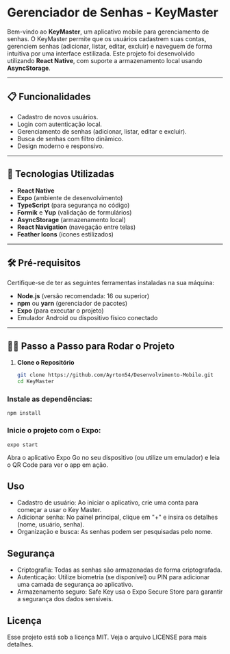 # Gerenciador de Senhas - KeyMaster

Bem-vindo ao **KeyMaster**, um aplicativo mobile para gerenciamento de senhas. O KeyMaster permite que os usuários cadastrem suas contas, gerenciem senhas (adicionar, listar, editar, excluir) e naveguem de forma intuitiva por uma interface estilizada. Este projeto foi desenvolvido utilizando **React Native**, com suporte a armazenamento local usando **AsyncStorage**.

---

## 📋 Funcionalidades

- Cadastro de novos usuários.
- Login com autenticação local.
- Gerenciamento de senhas (adicionar, listar, editar e excluir).
- Busca de senhas com filtro dinâmico.
- Design moderno e responsivo.

---

## 🚀 Tecnologias Utilizadas

- **React Native**
- **Expo** (ambiente de desenvolvimento)
- **TypeScript** (para segurança no código)
- **Formik** e **Yup** (validação de formulários)
- **AsyncStorage** (armazenamento local)
- **React Navigation** (navegação entre telas)
- **Feather Icons** (ícones estilizados)

---

## 🛠️ Pré-requisitos

Certifique-se de ter as seguintes ferramentas instaladas na sua máquina:

- **Node.js** (versão recomendada: 16 ou superior)
- **npm** ou **yarn** (gerenciador de pacotes)
- **Expo** (para executar o projeto)
- Emulador Android ou dispositivo físico conectado

---

## 🧑‍💻 Passo a Passo para Rodar o Projeto

1. **Clone o Repositório**

   ```bash
   git clone https://github.com/Ayrton54/Desenvolvimento-Mobile.git
   cd KeyMaster
   
  ###  Instale as dependências:

    npm install

   ### Inicie o projeto com o Expo:

    expo start

Abra o aplicativo Expo Go no seu dispositivo (ou utilize um emulador) e leia o QR Code para ver o app em ação.

## Uso

- Cadastro de usuário: Ao iniciar o aplicativo, crie uma conta para começar a usar o Key Master.
- Adicionar senha: No painel principal, clique em "+" e insira os detalhes (nome, usuário, senha).
- Organização e busca: As senhas podem ser pesquisadas pelo nome.

## Segurança

- Criptografia: Todas as senhas são armazenadas de forma criptografada.
- Autenticação: Utilize biometria (se disponível) ou PIN para adicionar uma camada de segurança ao aplicativo.
- Armazenamento seguro: Safe Key usa o Expo Secure Store para garantir a segurança dos dados sensíveis.


## Licença

Esse projeto está sob a licença MIT. Veja o arquivo LICENSE para mais detalhes.


